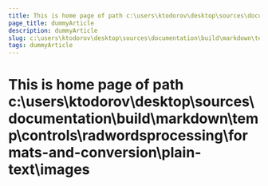 ```yaml
---
title: This is home page of path c:\users\ktodorov\desktop\sources\documentation\build\markdown\temp\controls\radwordsprocessing\formats-and-conversion\plain-text\images
page_title: dummyArticle
description: dummyArticle
slug: c:\users\ktodorov\desktop\sources\documentation\build\markdown\temp\controls\radwordsprocessing\formats-and-conversion\plain-text\images
tags: dummyArticle
---
```

# This is home page of path c:\users\ktodorov\desktop\sources\documentation\build\markdown\temp\controls\radwordsprocessing\formats-and-conversion\plain-text\images
